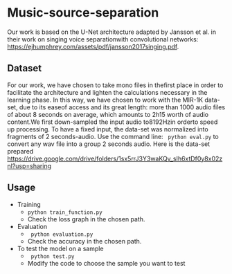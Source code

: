 # Music-source-separation
Our work is based on the U-Net architecture adapted by Jansson et al. in their work on singing voice separationwith convolutional networks: https://ejhumphrey.com/assets/pdf/jansson2017singing.pdf.
## Dataset
For our work, we have chosen to take mono files in thefirst place in order to facilitate the architecture and lighten the calculations necessary in the learning phase. In this way, we have chosen to work with the MIR-1K data-set, due to its easeof access and its great length: more than 1000 audio files of about 8 seconds on average, which amounts to 2h15 worth of audio content.We first down-sampled the input audio to8192Hzin orderto speed up processing. To have a fixed input, the data-set was normalized into fragments of 2 seconds-audio. Use the command line: ``` python eval.py``` to convert any wav file into a group 2 seconds audio. Here is the data-set prepared https://drive.google.com/drive/folders/1sx5rrJ3Y3waKQv_sIh6xtDf0y8x02znl?usp=sharing
## Usage

* Training
  * ```python train_function.py```
  * Check the loss graph in the chosen path.
* Evaluation
  * ``` python evaluation.py```
  * Check the accuracy in the chosen path.
* To test the model on a sample
  * ``` python test.py```
  * Modify the code to choose the sample you want to test

